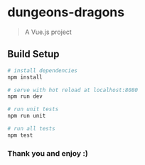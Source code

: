 # dungeons-dragons

> A Vue.js project

## Build Setup

``` bash
# install dependencies
npm install

# serve with hot reload at localhost:8080
npm run dev

# run unit tests
npm run unit

# run all tests
npm test
```


### Thank you and enjoy :)
